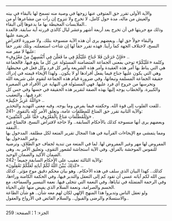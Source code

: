 ------------------------------------------------------------------------

والآية الأولى تقرر حق المتوفى عنها زوجها في وصية منه تسمح لها بالبقاء في
بيته والعيش من ماله، مدة حول كامل، لا تخرج ولا تتزوج إن رأت من مشاعرها
أو من الملابسات المحيطة بها ما يدعوها إلى البقاء..  
وذلك مع حريتها في أن تخرج بعد أربعة أشهر وعشر ليال كالذي قررته آية
سابقة. فالعدة فريضة عليها.  
والبقاء حولاً حق لها.. وبعضهم يرى أن هذه الآية منسوخة بتلك. ولا ضرورة
لافتراض النسخ، لاختلاف الجهة كما رأينا. فهذه تقرر حقاً لها إن شاءت
استعملته. وتلك تقرر حقاً عليها لا مفر منه:  
«فَإِنْ خَرَجْنَ فَلا جُناحَ عَلَيْكُمْ فِي ما فَعَلْنَ فِي أَنْفُسِهِنَّ مِنْ مَعْرُوفٍ» ..  
وكلمة «عَلَيْكُمْ» توحي بمعنى الجماعة المتضامنة المسئولة عن كل ما يقع فيها.
فالجماعة هي التي يناط بها أمر هذه العقيدة وأمر هذه الشريعة وأمر كل فرد
وكل فعل في محيطها. وهي التي يكون عليها جناح فيما يفعل أفرادها أو لا
يكون.. ولهذا الإيحاء قيمته في إدراك حقيقة الجماعة المسلمة وتبعاتها، وفي
ضرورة قيام هذه الجماعة لتقوم على شريعة الله وتحرسها من خروج أي فرد
عليها. فهي المسئولة في النهاية عن الأفراد في الصغيرة والكبيرة. والخطاب
يوجه إليها بهذه الصفة لتقرير هذه الحقيقة في حسها وفي حس كل فرد فيها..
والتعقيب:  
«وَاللَّهُ عَزِيزٌ حَكِيمٌ» ..  
للفت القلوب إلى قوة الله. وحكمته فيما يفرض وما يوجه. وفيه معنى التهديد
والتحذير..  
241- والآية الثانية تقرر حق المتاع للمطلقات عامة، وتعلق الأمر كله
بالتقوى:  
«وَلِلْمُطَلَّقاتِ مَتاعٌ بِالْمَعْرُوفِ حَقًّا عَلَى الْمُتَّقِينَ» .  
وبعضهم يرى أنها منسوخة كذلك بالأحكام السابقة.. ولا حاجة لافتراض النسخ.
فالمتاع غير النفقة..  
ومما يتمشى مع الإيحاءات القرآنية في هذا المجال تقرير المتعة لكل مطلقة.
المدخول بها وغير المدخول بها.  
المفروض لها مهر وغير المفروض لها. لما في المتعة من تندية لجفاف جو
الطلاق، وترضية للنفوس الموحشة بالفراق. وفي الآية استجاشة لشعور التقوى،
وتعليق الأمر به. وهي الضمان الأكيد والضمان الوحيد.  
242- والآية الثالثة تعقيب على الأحكام السابقة جميعاً:  
«كَذلِكَ يُبَيِّنُ اللَّهُ لَكُمْ آياتِهِ لَعَلَّكُمْ تَعْقِلُونَ» ..  
كذلك.. كهذا البيان الذي سلف في هذه الأحكام.. وهو بيان محكم دقيق موح
مؤثر.. كذلك يبين الله لكم آياته عسى أن تقود كم إلى التعقل والتدبر فيها،
وفي الحكمة الكامنة وراءها، وفي الرحمة المتمثلة في ثناياها، وفي النعمة
التي تتجلى فيها. نعمة التيسير والسماحة، مع الحسم والصرامة، ونعمة السلام
الذي يفيض منها على الحياة.  
ولو تعقل الناس وتدبروا هذا المنهج الإلهي لكان لهم معه شأن.. هو شأن
الطاعة والاستسلام والرضى والقبول.. والسلام الفائض في الأرواح والعقول..

------------------------------------------------------------------------

الجزء: 1 ¦ الصفحة: 259
